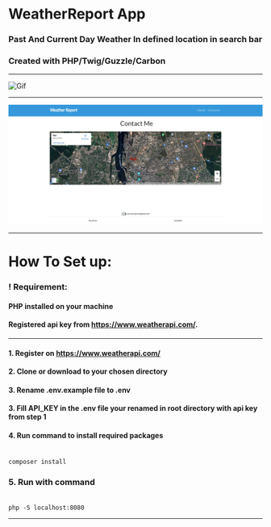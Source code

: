 # WeatherReport App

### Past And Current Day Weather In defined location in search bar

### Created with PHP/Twig/Guzzle/Carbon



-----

![Gif](whetherReport.gif)

-----

![Screenshot](whetherReport2.png)

-----

# How To Set up:


### ! Requirement: 
#### PHP installed on your machine
#### Registered api key from https://www.weatherapi.com/.

----

#### 1. Register on https://www.weatherapi.com/

#### 2. Clone or download to your chosen directory

#### 3. Rename .env.example file to .env

#### 3. Fill API_KEY in the .env file your renamed in root directory with api key from step 1

#### 4. Run command to install required packages

~~~~

composer install

~~~~

### 5. Run with command

~~~~

php -S localhost:8080

~~~~

----